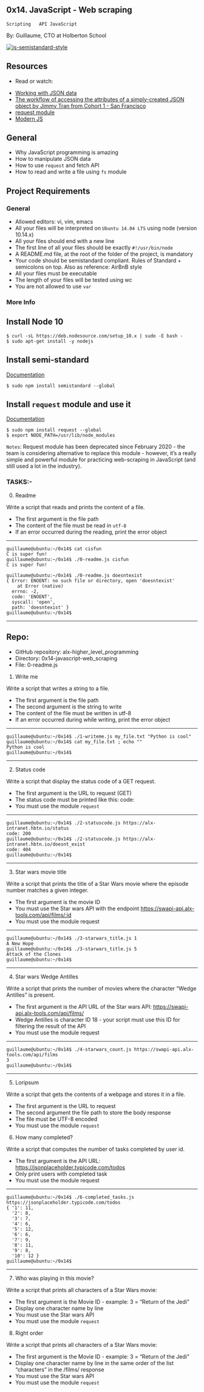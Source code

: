 ## 0x14. JavaScript - Web scraping
	Scripting	API	JavaScript

 By: Guillaume, CTO at Holberton School

[![js-semistandard-style](https://raw.githubusercontent.com/standard/semistandard/master/badge.svg)](https://github.com/standard/semistandard)


## Resources
- Read or watch:

+ [Working with JSON data](https://intranet.alxswe.com/rltoken/ONv-sSv-FA87Mc5rMZmO6A)
+ [The workflow of accessing the attributes of a simply-created JSON object by Jimmy Tran from Cohort 1 - San Francisco](https://intranet.alxswe.com/rltoken/zm0h7FqpQCZZpPZqxxwLxA)
+ [request module](https://intranet.alxswe.com/rltoken/goymbxGy-cTc5ZdKBTUcTQ)
+ [Modern JS](https://intranet.alxswe.com/rltoken/j2PStAUtVPdXKwrrFxpt0g)

## General
+ Why JavaScript programming is amazing
+ How to manipulate JSON data
+ How to use `request` and fetch API
+ How to read and write a file using `fs` module

## Project Requirements

### General
- Allowed editors: vi, vim, emacs
- All your files will be interpreted on `Ubuntu 14.04 LTS` using node (version 10.14.x)
- All your files should end with a new line
- The first line of all your files should be exactly `#!/usr/bin/node`
- A README.md file, at the root of the folder of the project, is mandatory
- Your code should be semistandard compliant. Rules of Standard + semicolons on top. Also as reference: AirBnB style
- All your files must be executable
- The length of your files will be tested using wc
- You are not allowed to use `var`


### More Info
## Install Node 10

	$ curl -sL https://deb.nodesource.com/setup_10.x | sudo -E bash -
	$ sudo apt-get install -y nodejs

## Install semi-standard

[Documentation](https://intranet.alxswe.com/rltoken/GXh9DyGGivUB7pdq9Oqmzg)

	$ sudo npm install semistandard --global

## Install `request` module and use it

[Documentation](https://intranet.alxswe.com/rltoken/goymbxGy-cTc5ZdKBTUcTQ)

	$ sudo npm install request --global
	$ export NODE_PATH=/usr/lib/node_modules


`Notes`: Request module has been deprecated since February 2020 - the team is considering alternative to replace this module - however, it’s a really simple and powerful module for practicing web-scraping in JavaScript (and still used a lot in the industry).


### TASKS:-
0. Readme

Write a script that reads and prints the content of a file.

+ The first argument is the file path
+ The content of the file must be read in `utf-8`
+ If an error occurred during the reading, print the error object

--------------------------------
	guillaume@ubuntu:~/0x14$ cat cisfun
	C is super fun!
	guillaume@ubuntu:~/0x14$ ./0-readme.js cisfun
	C is super fun!

	guillaume@ubuntu:~/0x14$ ./0-readme.js doesntexist
	{ Error: ENOENT: no such file or directory, open 'doesntexist'
	    at Error (native)
	  errno: -2,
	  code: 'ENOENT',
	  syscall: 'open',
	  path: 'doesntexist' }
	guillaume@ubuntu:~/0x14$ 
--------------------------------

## Repo:

+ GitHub repository: alx-higher_level_programming
+ Directory: 0x14-javascript-web_scraping
+ File: 0-readme.js


1. Write me

Write a script that writes a string to a file.

+ The first argument is the file path
+ The second argument is the string to write
+ The content of the file must be written in utf-8
+ If an error occurred during while writing, print the error object
---------------------------------------
	guillaume@ubuntu:~/0x14$ ./1-writeme.js my_file.txt "Python is cool"
	guillaume@ubuntu:~/0x14$ cat my_file.txt ; echo ""
	Python is cool
	guillaume@ubuntu:~/0x14$ 
----------------------------------------

2. Status code

Write a script that display the status code of a GET request.

+ The first argument is the URL to request (GET)
+ The status code must be printed like this: code: <status code>
+ You must use the module `request`
-----------------------------------------
	guillaume@ubuntu:~/0x14$ ./2-statuscode.js https://alx-intranet.hbtn.io/status
	code: 200
	guillaume@ubuntu:~/0x14$ ./2-statuscode.js https://alx-intranet.hbtn.io/doesnt_exist
	code: 404
	guillaume@ubuntu:~/0x14$ 
------------------------------------------

3. Star wars movie title

Write a script that prints the title of a Star Wars movie where the episode number matches a given integer.

+ The first argument is the movie ID
+ You must use the Star wars API with the endpoint https://swapi-api.alx-tools.com/api/films/:id
+ You must use the module request
-------------------------------------
	guillaume@ubuntu:~/0x14$ ./3-starwars_title.js 1
	A New Hope
	guillaume@ubuntu:~/0x14$ ./3-starwars_title.js 5
	Attack of the Clones
	guillaume@ubuntu:~/0x14$ 
-------------------------------------

4. Star wars Wedge Antilles

Write a script that prints the number of movies where the character “Wedge Antilles” is present.

+ The first argument is the API URL of the Star wars API: https://swapi-api.alx-tools.com/api/films/
+ Wedge Antilles is character ID 18 - your script must use this ID for filtering the result of the API
+ You must use the module request

-----------------------------------
	guillaume@ubuntu:~/0x14$ ./4-starwars_count.js https://swapi-api.alx-tools.com/api/films
	3
	guillaume@ubuntu:~/0x14$ 
------------------------------------

5. Loripsum

Write a script that gets the contents of a webpage and stores it in a file.

+ The first argument is the URL to request
+ The second argument the file path to store the body response
+ The file must be UTF-8 encoded
+ You must use the module `request`


6. How many completed?

Write a script that computes the number of tasks completed by user id.

+ The first argument is the API URL: https://jsonplaceholder.typicode.com/todos
+ Only print users with completed task
+ You must use the module request

------------------------------
	guillaume@ubuntu:~/0x14$ ./6-completed_tasks.js https://jsonplaceholder.typicode.com/todos
	{ '1': 11,
	  '2': 8,
	  '3': 7,
	  '4': 6,
	  '5': 12,
	  '6': 6,
	  '7': 9,
	  '8': 11,
	  '9': 8,
	  '10': 12 }
	guillaume@ubuntu:~/0x14$
---------------------------------

7. Who was playing in this movie?

Write a script that prints all characters of a Star Wars movie:

+ The first argument is the Movie ID - example: 3 = “Return of the Jedi”
+ Display one character name by line
+ You must use the Star wars API
+ You must use the module `request`


8. Right order

Write a script that prints all characters of a Star Wars movie:

+ The first argument is the Movie ID - example: 3 = “Return of the Jedi”
+ Display one character name by line in the same order of the list “characters” in the /films/ response
+ You must use the Star wars API
+ You must use the module `request`






